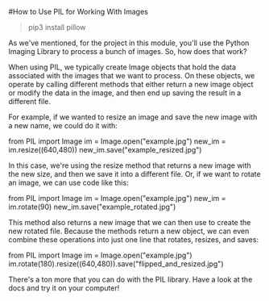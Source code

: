 #How to Use PIL for Working With Images

> pip3 install pillow

As we've mentioned, for the project in this module, you'll use the Python Imaging Library to process a bunch of images. So, how does that work?

When using PIL, we typically create Image objects that hold the data associated with the images that we want to process. On these objects, we operate by calling different methods that either return a new image object or modify the data in the image, and then end up saving the result in a different file.

For example, if we wanted to resize an image and save the new image with a new name, we could do it with:

>
from PIL import Image
im = Image.open("example.jpg")
new_im = im.resize((640,480))
new_im.save("example_resized.jpg")

In this case, we're using the resize method that returns a new image with the new size, and then we save it into a different file. Or, if we want to rotate an image, we can use code like this:

>
from PIL import Image
im = Image.open("example.jpg")
new_im = im.rotate(90)
new_im.save("example_rotated.jpg")

This method also returns a new image that we can then use to create the new rotated file. Because the methods return a new object, we can even combine these operations into just one line that rotates, resizes, and saves:

>
from PIL import Image
im = Image.open("example.jpg")
im.rotate(180).resize((640,480)).save("flipped_and_resized.jpg")

There's a ton more that you can do with the PIL library. Have a look at the docs and try it on your computer! 